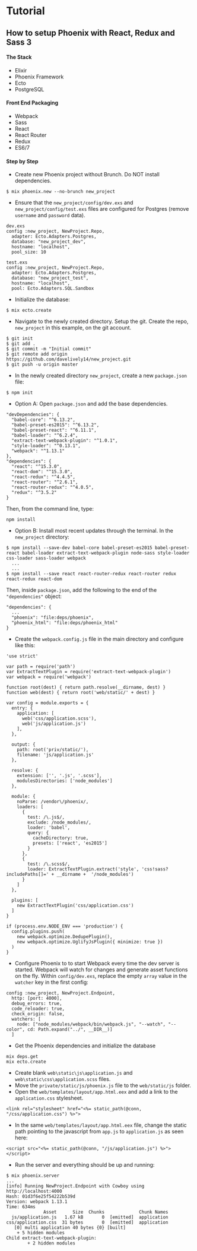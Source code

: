 # Tutorial

## How to setup Phoenix with React, Redux and Sass 3

#### The Stack

  * Elixir
  * Phoenix Framework
  * Ecto
  * PostgreSQL

#### Front End Packaging

  * Webpack
  * Sass
  * React
  * React Router
  * Redux
  * ES6/7

#### Step by Step

* Create new Phoenix project without Brunch. Do NOT install dependencies.
```
$ mix phoenix.new --no-brunch new_project
```
* Ensure that the `new_project/config/dev.exs` and `new_project/config/test.exs` files are configured for Postgres (remove `username` and `password` data).
```
dev.exs
config :new_project, NewProject.Repo,
  adapter: Ecto.Adapters.Postgres,
  database: "new_project_dev",
  hostname: "localhost",
  pool_size: 10
```
```
test.exs
config :new_project, NewProject.Repo,
  adapter: Ecto.Adapters.Postgres,
  database: "new_project_test",
  hostname: "localhost",
  pool: Ecto.Adapters.SQL.Sandbox
```
* Initialize the database:
```
$ mix ecto.create
```
* Navigate to the newly created directory.  Setup the git. Create the repo, `new_project` in this example, on the git account.
```
$ git init
$ git add .
$ git commit -m "Initial commit"
$ git remote add origin https://github.com/davelively14/new_project.git
$ git push -u origin master
```
* In the newly created directory `new_project`, create a new `package.json` file:
```
$ npm init
```
* Option A: Open `package.json` and add the base dependencies.
```
"devDependencies": {
  "babel-core": "^6.13.2",
  "babel-preset-es2015": "^6.13.2",
  "babel-preset-react": "^6.11.1",
  "babel-loader": "^6.2.4",
  "extract-text-webpack-plugin": "^1.0.1",
  "style-loader": "^0.13.1",
  "webpack": "^1.13.1"
},
"dependencies": {
  "react": "^15.3.0",
  "react-dom": "^15.3.0",
  "react-redux": "^4.4.5",
  "react-router": "^2.6.1",
  "react-router-redux": "^4.0.5",
  "redux": "^3.5.2"
}
```
  Then, from the command line, type:
```
npm install
```
* Option B: Install most recent updates through the terminal. In the `new_project` directory:
```
$ npm install --save-dev babel-core babel-preset-es2015 babel-preset-react babel-loader extract-text-webpack-plugin node-sass style-loader css-loader sass-loader webpack
  ...
  ...
$ npm install --save react react-router-redux react-router redux react-redux react-dom
```
  Then, inside `package.json`, add the following to the end of the `"dependencies"` object:
```
"dependencies": {
  ...
  "phoenix": "file:deps/phoenix",
  "phoenix_html": "file:deps/phoenix_html"
}
```
* Create the `webpack.config.js` file in the main directory and configure like this:
```
'use strict'

var path = require('path')
var ExtractTextPlugin = require('extract-text-webpack-plugin')
var webpack = require('webpack')

function root(dest) { return path.resolve(__dirname, dest) }
function web(dest) { return root('web/static/' + dest) }

var config = module.exports = {
  entry: {
    application: [
      web('css/application.scss'),
      web('js/application.js')
    ],
  },

  output: {
    path: root('priv/static/'),
    filename: 'js/application.js'
  },

  resolve: {
    extension: ['', '.js', '.scss'],
    modulesDirectories: ['node_modules']
  },

  module: {
    noParse: /vendor\/phoenix/,
    loaders: [
      {
        test: /\.js$/,
        exclude: /node_modules/,
        loader: 'babel',
        query: {
          cacheDirectory: true,
          presets: ['react', 'es2015']
        }
      },
      {
        test: /\.scss$/,
        loader: ExtractTextPlugin.extract('style', 'css!sass?includePaths[]=' + __dirname +  '/node_modules')
      }
    ]
  },

  plugins: [
    new ExtractTextPlugin('css/application.css')
  ]
}

if (process.env.NODE_ENV === 'production') {
  config.plugins.push(
    new webpack.optimize.DedupePlugin(),
    new webpack.optimize.UglifyJsPlugin({ minimize: true })
  )
}
```
* Configure Phoenix to to start Webpack every time the dev server is started. Webpack will watch for changes and generate asset functions on the fly. Within `config/dev.exs`, replace the empty `array` value in the `watcher` key in the first config:
```
config :new_project, NewProject.Endpoint,
  http: [port: 4000],
  debug_errors: true,
  code_reloader: true,
  check_origin: false,
  watchers: [
    node: ["node_modules/webpack/bin/webpack.js", "--watch", "--color", cd: Path.expand("../", __DIR__)]
  ]
```
* Get the Phoenix dependencies and initialize the database
```
mix deps.get
mix ecto.create
```
* Create blank `web\static\js\application.js` and `web\static\css\application.scss` files.
* Move the `private/static/js/phoenix.js` file to the `web/static/js` folder.
* Open the `web/templates/layout/app.html.eex` and add a link to the `application.css` stylesheet.
```
<link rel="stylesheet" href="<%= static_path(@conn, "/css/application.css") %>">
```
* In the same `web/templates/layout/app.html.eex` file, change the static path pointing to the javascript from `app.js` to `application.js` as seen here:
```
<script src="<%= static_path(@conn, "/js/application.js") %>"></script>
```
* Run the server and everything should be up and running:
```
$ mix phoenix.server
...
[info] Running NewProject.Endpoint with Cowboy using http://localhost:4000
Hash: 01d3f6e25f54222b539d
Version: webpack 1.13.1
Time: 634ms
              Asset      Size  Chunks             Chunk Names
  js/application.js   1.67 kB       0  [emitted]  application
css/application.css  31 bytes       0  [emitted]  application
   [0] multi application 40 bytes {0} [built]
    + 5 hidden modules
Child extract-text-webpack-plugin:
        + 2 hidden modules
```
